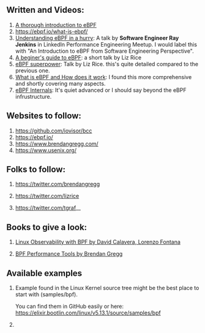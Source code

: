 ## Written and Videos:

1. [A thorough introduction to eBPF](https://lwn.net/Articles/740157/)
2. https://ebpf.io/what-is-ebpf/
3. [Understanding eBPF in a hurry](https://www.youtube.com/watch?v=BNTQ8CNv7A0): A talk by **Software Engineer Ray Jenkins** in LinkedIn Performance Engineering Meetup.  I would label this with "An Introduction to eBPF from Software Engineering Perspective".
4. [A beginer's guide to eBPF](https://www.youtube.com/watch?v=lrSExTfS-iQ): a short talk by Liz Rice
5. [eBPF superpower](https://www.youtube.com/watch?v=4SiWL5tULnQ): Talk by Liz Rice. this's quite detailed compared to the previous one.
6. [What is eBPF and How does it work](https://goteleport.com/blog/what-is-ebpf/): I found this more comprehensive and shortly covering many aspects.
7. [eBPF Internals](https://www.youtube.com/watch?v=_5Z2AU7QTH4&t=1209s): It's quiet advanced or I should say beyond the eBPF infrustructure.

## Websites to follow:

1. https://github.com/iovisor/bcc
2. https://ebpf.io/
3. https://www.brendangregg.com/
4. https://www.usenix.org/



## Folks to follow:

1. https://twitter.com/brendangregg

2. https://twitter.com/lizrice

3. https://twitter.com/tgraf__

   

## Books to give a look:

1. [Linux Observability with BPF by David Calavera, Lorenzo Fontana](https://learning.oreilly.com/library/view/linux-observability-with/9781492050193/)

2. [BPF Performance Tools by Brendan Gregg](https://www.brendangregg.com/bpf-performance-tools-book.html)

   

## Available examples

1. Example found in the Linux Kernel source tree might be the best place to start with (samples/bpf).

   You can find them in GitHub easily or here: https://elixir.bootlin.com/linux/v5.13.1/source/samples/bpf

2. 